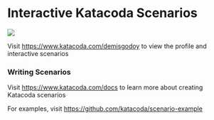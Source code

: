 # Interactive Katacoda Scenarios

[![](http://shields.katacoda.com/katacoda/demisgodoy/count.svg)](https://www.katacoda.com/demisgodoy "Get your profile on Katacoda.com")

Visit https://www.katacoda.com/demisgodoy to view the profile and interactive scenarios

### Writing Scenarios
Visit https://www.katacoda.com/docs to learn more about creating Katacoda scenarios

For examples, visit https://github.com/katacoda/scenario-example
